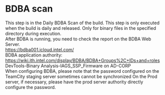 BDBA scan
===================================

This step is in the Daily BDBA Scan of the build. This step is only executed when the build is daily and released.
Only for binary files in the specified directory during execution.\
After BDBA is running, you need to check the report on the BDBA Web Server.\
<https://bdba001.icloud.intel.com/>\
BDBA application authority:\
<https://wiki.ith.intel.com/display/BDBA/BDBA+Groups%2C+IDs+and+roles>\
DevTools-Binary Analysis-IAGS_SSP_Firmware on AD-CORP\
When configuring BDBA, please note that the password configured on the TeamCity staging server sometimes cannot be synchronized
On the Prod server, if necessary, please have the prod server authority directly configure the password.